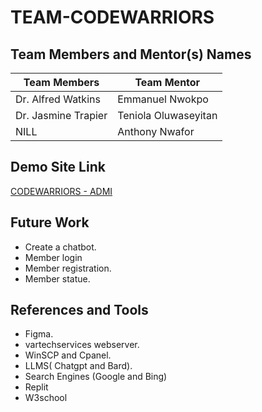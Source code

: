 # TEAM-CODEWARRIORS

## Team Members and Mentor(s) Names
| Team Members  | Team Mentor |
| ------------- | ------------- |
| Dr. Alfred Watkins  | Emmanuel Nwokpo  |
| Dr. Jasmine Trapier  | Teniola Oluwaseyitan  |
| NILL  | Anthony Nwafor  |



## Demo Site Link
[CODEWARRIORS - ADMI](http://www.vartechservices.com/codewarriors)

## Future Work
+ Create a chatbot.​
+ Member login​
+ Member registration.​
+ Member statue.
  
## References and Tools
+ Figma.
+ vartechservices webserver.
+ WinSCP and Cpanel.​
+ LLMS( Chatgpt and Bard).
+ Search Engines (Google and Bing)
+ Replit
+ W3school

